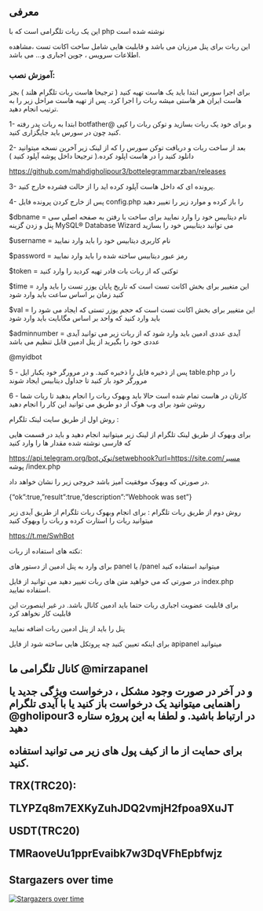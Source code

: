<h2>
معرفی
</h2>

این یک ربات تلگرامی است که با php  نوشته شده است

این ربات برای پنل مرزبان می باشد و قابلیت هایی شامل  ساخت اکانت تست ،مشاهده اطلاعات سرویس ، جوین اجباری و...  می باشد.




<h3>
آموزش نصب:
</h3>

برای اجرا سورس ابتدا باید یک هاست  تهیه کنید ( ترجیحا هاست ربات تلگرام هلند )  بجز هاست ایران هر هاستی میشه ربات را اجرا کرد. پس از تهیه  هاست مراحل زیر را به ترتیب انجام دهید.


1- ابتدا به ربات پدر رفته botfather@ و برای خود یک ربات بسازید و توکن ربات را کپی کنید چون در سورس باید جایگزاری کنید.

2- بعد از ساخت ربات و دریافت توکن سورس را که از لینک زیر آخرین نسخه میتوانید دانلود کنید را در هاست اپلود کرده.( ترجیحا داخل پوشه آپلود کنید )

https://github.com/mahdigholipour3/bottelegrammarzban/releases

3- پرونده ای که داخل هاست آپلود کرده اید را از حالت فشرده خارج کنید.

4- پس از خارج کردن پرونده فایل config.php را باز کرده و موارد زیر را تغییر دهید


$dbname = نام دیتابیس خود را وارد نمایید برای ساخت با رفتن به صفحه اصلی سی پنل و زدن گزینه MySQL® Database Wizard می توانید دیتابیس خود را بسازید

$username = نام کاربری دیتابیس خود را باید وارد نمایید

$password = رمز عبور دیتابیس ساخته شده را باید وارد نمایید

$token  = توکنی که از ربات بات فادر تهیه کردید را وارد کنید

$time = این متغییر برای بخش اکانت تست است که  تاریخ پایان  یوزر تست را باید وارد کنید زمان بر اساس ساعت باید وارد شود 

$val = این متغییر برای بخش اکانت تست است که حجم یوزر تستی که ایجاد می شود را باید وارد کنید که واحد بر اساس مگابایت باید وارد شود

$adminnumber  = آیدی عددی ادمین باید وارد شود  که از ربات زیر می توانید آیدی عددی خود را بگیرید  از پنل ادمین قابل تنظیم می باشد

@myidbot


5 - پس از ذخیره  فایل را ذخیره کنید.  و در مرورگر خود یکبار ایل table.php را در مرورگر خود باز کنید تا جداول دیتابیس ایجاد شوند

6 - کارتان در هاست تمام شده است حالا باید وبهوک ربات را انجام بدهید تا ربات شما روشن شود برای وب هوک از دو طریق می توانید این کار را انجام دهید
 
روش اول از طریق  سایت لینک تلگرام :

برای وبهوک از طریق  لینک تلگرام  از لینک زیر میتوانید انجام دهید و باید در قسمت هایی که فارسی نوشته شده مقدار  ها را وارد کنید

 
https://api.telegram.org/botتوکن/setwebhook?url=https://site.com/مسیر پوشه /index.php


در صورتی که وبهوک موفقیت آمیز باشد خروجی زیر را نشان خواهد داد.

{“ok”:true,”result”:true,”description”:”Webhook was set”}

روش دوم از طریق ربات تلگرام : 
برای انجام وبهوک ربات تلگرام از طریق آیدی زیر میتوانید ربات را استارت کرده و ربات را وبهوک کنید

 
https://t.me/SwhBot


نکته های استفاده از ربات:

برای وارد به پنل ادمین از دستور  های panel  یا /panel میتوانید استفاده کنید

در صورتی که می خواهید متن های ربات تغییر دهید می توانید از فایل index.php  استفاده نمایید.

برای قابلیت عضویت اجباری ربات حتما باید ادمین کانال باشد. در غیر اینصورت این قابلیت کار نخواهد کرد

پنل را باید از پنل ادمین ربات اضافه نمایید

برای اینکه تعیین کنید چه پروتکل هایی ساخته شود از فایل apipanel میتوانید

<h2>

کانال تلگرامی ما 
@mirzapanel
 

و در آخر در صورت وجود مشکل ، درخواست ویژگی جدید یا راهنمایی میتوانید یک درخواست باز کنید یا با آیدی تلگرام @gholipour3  در ارتباط باشید. و لطفا به این پروژه ستاره دهید

برای حمایت از ما از کیف پول های زیر می توانید استفاده کنید.

TRX(TRC20): 

TLYPZq8m7EXKyZuhJDQ2vmjH2fpoa9XuJT 

USDT(TRC20)

TMRaoveUu1pprEvaibk7w3DqVFhEpbfwjz    


</h2>




## Stargazers over time

[![Stargazers over time](https://starchart.cc/mahdigholipour3/bottelegrammarzban.svg)](https://starchart.cc/mahdigholipour3/bottelegrammarzban)
